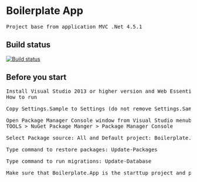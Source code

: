 # Boilerplate App

<pre>Project base from application MVC .Net 4.5.1</pre>

## Build status
[![Build status](https://ci.appveyor.com/api/projects/status/28lbv6j9toyoarrv?svg=true)](https://ci.appveyor.com/project/pauloprsdesouza/net-mvc-boilerplate)

## Before you start

<pre>Install Visual Studio 2013 or higher version and Web Essentials
How to run

Copy Settings.Sample to Settings (do not remove Settings.Sample)

Open Package Manager Console window from Visual Studio menubar:
TOOLS > NuGet Package Manger > Package Manager Console

Select Package source: All and Default project: Boilerplate.App

Type command to restore packages: Update-Packages

Type command to run migrations: Update-Database

Make sure that Boilerplate.App is the starttup project and press F5
</pre>
